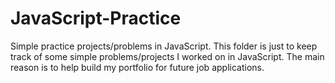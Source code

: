 # JavaScript-Practice
Simple practice projects/problems in JavaScript. 
This folder is just to keep track of some simple problems/projects I worked on in JavaScript. 
The main reason is to help build my portfolio for future job applications.
